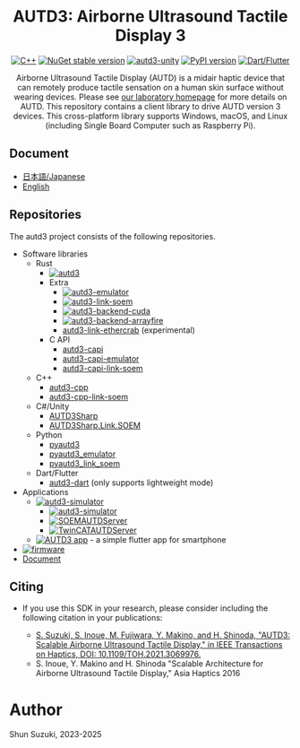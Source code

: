 <h1 align="center">
AUTD3: Airborne Ultrasound Tactile Display 3
</h1>

<div align="center">

[![C++](https://img.shields.io/github/v/release/shinolab/autd3-cpp?label=C%2B%2B)](https://github.com/shinolab/autd3-cpp/releases/latest)
[![NuGet stable version](https://img.shields.io/nuget/vpre/autd3sharp)](https://nuget.org/packages/AUTD3Sharp)
[![autd3-unity](https://img.shields.io/github/v/tag/shinolab/AUTD3Sharp?include_prereleases&filter=upm%2F*&label=autd3-unity)](https://github.com/shinolab/AUTD3Sharp/tree/upm/latest)
[![PyPI version](https://img.shields.io/pypi/v/pyautd3)](https://pypi.org/project/pyautd3/)
[![Dart/Flutter](https://img.shields.io/github/v/tag/shinolab/autd3-dart?label=Dart%2FFlutter)](https://github.com/shinolab/autd3-dart)

</div>

<p align="center">
Airborne Ultrasound Tactile Display (AUTD) is a midair haptic device that can remotely produce tactile sensation on a human skin surface without wearing devices.
Please see <a href="https://hapislab.org/en/airborne-ultrasound-tactile-display">our laboratory homepage</a> for more details on AUTD.
This repository contains a client library to drive AUTD version 3 devices.
This cross-platform library supports Windows, macOS, and Linux (including Single Board Computer such as Raspberry Pi).
</p>

## Document

* [日本語/Japanese](https://shinolab.github.io/autd3-doc/jp)
* [English](https://shinolab.github.io/autd3-doc/en)

## Repositories

The autd3 project consists of the following repositories.

- Software libraries
  - Rust
    - [![autd3](https://img.shields.io/crates/v/autd3?label=autd3)](https://github.com/shinolab/autd3-rs)
    - Extra
      - [![autd3-emulator](https://img.shields.io/crates/v/autd3-emulator?label=autd3-emulator)](https://github.com/shinolab/autd3-emulator)
      - [![autd3-link-soem](https://img.shields.io/crates/v/autd3-link-soem?label=autd3-link-soem)](https://github.com/shinolab/autd3-link-soem)
      - [![autd3-backend-cuda](https://img.shields.io/crates/v/autd3-backend-cuda?label=autd3-backend-cuda)](https://github.com/shinolab/autd3-backend-cuda)
      - [![autd3-backend-arrayfire](https://img.shields.io/crates/v/autd3-backend-arrayfire?label=autd3-backend-arrayfire)](https://github.com/shinolab/autd3-backend-arrayfire)
      - [autd3-link-ethercrab](https://github.com/shinolab/autd3-link-ethercrab) (experimental)
    - C API
      - [autd3-capi](https://github.com/shinolab/autd3-capi)
      - [autd3-capi-emulator](https://github.com/shinolab/autd3-capi-emulator)
      - [autd3-capi-link-soem](https://github.com/shinolab/autd3-capi-link-soem)
  - C++
    - [autd3-cpp](https://github.com/shinolab/autd3-cpp)
    - [autd3-cpp-link-soem](https://github.com/shinolab/autd3-cpp-link-soem)
  - C#/Unity
    - [AUTD3Sharp](https://github.com/shinolab/AUTD3Sharp)
    - [AUTD3Sharp.Link.SOEM](https://github.com/shinolab/AUTD3Sharp.Link.SOEM)
  - Python
    - [pyautd3](https://github.com/shinolab/pyautd3)
    - [pyautd3_emulator](https://github.com/shinolab/pyautd3_emulator)
    - [pyautd3_link_soem](https://github.com/shinolab/pyautd3_link_soem)
  - Dart/Flutter
    - [autd3-dart](https://github.com/shinolab/autd3-dart) (only supports lightweight mode)
- Applications
  - [![autd3-simulator](https://img.shields.io/github/v/release/shinolab/autd3-server?label=AUTD3%20Server)](https://github.com/shinolab/autd3-server)  
    - [![autd3-simulator](https://img.shields.io/github/v/release/shinolab/autd3-simulator?label=autd3-simulator)](https://github.com/shinolab/autd3-simulator)  
    - [![SOEMAUTDServer](https://img.shields.io/github/v/release/shinolab/SOEMAUTDServer?label=SOEMAUTDServer)](https://github.com/shinolab/SOEMAUTDServer)  
    - [![TwinCATAUTDServer](https://img.shields.io/github/v/release/shinolab/TwinCATAUTDServer?label=TwinCATAUTDServer)](https://github.com/shinolab/TwinCATAUTDServer)  
  - [![AUTD3 app](https://img.shields.io/github/v/tag/shinolab/autd3-app?label=app)](https://github.com/shinolab/autd3-app) - a simple flutter app for smartphone
- [![firmware](https://img.shields.io/github/v/release/shinolab/autd3-firmware?label=firmware)](https://github.com/shinolab/autd3-firmware/releases/latest)
- [Document](https://github.com/shinolab/autd3-doc)

## Citing

* If you use this SDK in your research, please consider including the following citation in your publications:

   * [S. Suzuki, S. Inoue, M. Fujiwara, Y. Makino, and H. Shinoda, "AUTD3: Scalable Airborne Ultrasound Tactile Display," in IEEE Transactions on Haptics, DOI: 10.1109/TOH.2021.3069976.](https://ieeexplore.ieee.org/document/9392322)
   * S. Inoue, Y. Makino and H. Shinoda "Scalable Architecture for Airborne Ultrasound Tactile Display," Asia Haptics 2016

# Author

Shun Suzuki, 2023-2025
